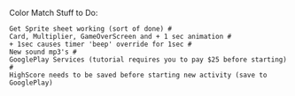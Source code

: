 Color Match
Stuff to Do:

    Get Sprite sheet working (sort of done) #
    Card, Multiplier, GameOverScreen and + 1 sec animation #
    + 1sec causes timer 'beep' override for 1sec #
    New sound mp3's #
    GooglePlay Services (tutorial requires you to pay $25 before starting) #
    HighScore needs to be saved before starting new activity (save to GooglePlay)
